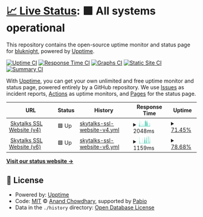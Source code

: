 # [📈 Live Status](https://bluknight.github.io/skytalks-monitor): <!--live status--> **🟩 All systems operational**

This repository contains the open-source uptime monitor and status page for [bluknight](https://bluknight.github.io/skytalks-monitor), powered by [Upptime](https://github.com/upptime/upptime).

[![Uptime CI](https://github.com/bluknight/skytalks-monitor/workflows/Uptime%20CI/badge.svg)](https://github.com/bluknight/skytalks-monitor/actions?query=workflow%3A%22Uptime+CI%22)
[![Response Time CI](https://github.com/bluknight/skytalks-monitor/workflows/Response%20Time%20CI/badge.svg)](https://github.com/bluknight/skytalks-monitor/actions?query=workflow%3A%22Response+Time+CI%22)
[![Graphs CI](https://github.com/bluknight/skytalks-monitor/workflows/Graphs%20CI/badge.svg)](https://github.com/bluknight/skytalks-monitor/actions?query=workflow%3A%22Graphs+CI%22)
[![Static Site CI](https://github.com/bluknight/skytalks-monitor/workflows/Static%20Site%20CI/badge.svg)](https://github.com/bluknight/skytalks-monitor/actions?query=workflow%3A%22Static+Site+CI%22)
[![Summary CI](https://github.com/bluknight/skytalks-monitor/workflows/Summary%20CI/badge.svg)](https://github.com/bluknight/skytalks-monitor/actions?query=workflow%3A%22Summary+CI%22)

With [Upptime](https://upptime.js.org), you can get your own unlimited and free uptime monitor and status page, powered entirely by a GitHub repository. We use [Issues](https://github.com/bluknight/skytalks-monitor/issues) as incident reports, [Actions](https://github.com/bluknight/skytalks-monitor/actions) as uptime monitors, and [Pages](https://bluknight.github.io/skytalks-monitor) for the status page.

<!--start: status pages-->
<!-- This summary is generated by Upptime (https://github.com/upptime/upptime) -->
<!-- Do not edit this manually, your changes will be overwritten -->
<!-- prettier-ignore -->
| URL | Status | History | Response Time | Uptime |
| --- | ------ | ------- | ------------- | ------ |
| <img alt="" src="https://icons.duckduckgo.com/ip3/skytalks.info.ico" height="13"> [Skytalks SSL Website (v4)](https://skytalks.info) | 🟩 Up | [skytalks-ssl-website-v4.yml](https://github.com/bluknight/skytalks-monitor/commits/HEAD/history/skytalks-ssl-website-v4.yml) | <details><summary><img alt="Response time graph" src="./graphs/skytalks-ssl-website-v4/response-time-week.png" height="20"> 2048ms</summary><br><a href="https://bluknight.github.io/skytalks-monitor/history/skytalks-ssl-website-v4"><img alt="Response time 2048" src="https://img.shields.io/endpoint?url=https%3A%2F%2Fraw.githubusercontent.com%2Fbluknight%2Fskytalks-monitor%2FHEAD%2Fapi%2Fskytalks-ssl-website-v4%2Fresponse-time.json"></a><br><a href="https://bluknight.github.io/skytalks-monitor/history/skytalks-ssl-website-v4"><img alt="24-hour response time 1095" src="https://img.shields.io/endpoint?url=https%3A%2F%2Fraw.githubusercontent.com%2Fbluknight%2Fskytalks-monitor%2FHEAD%2Fapi%2Fskytalks-ssl-website-v4%2Fresponse-time-day.json"></a><br><a href="https://bluknight.github.io/skytalks-monitor/history/skytalks-ssl-website-v4"><img alt="7-day response time 2048" src="https://img.shields.io/endpoint?url=https%3A%2F%2Fraw.githubusercontent.com%2Fbluknight%2Fskytalks-monitor%2FHEAD%2Fapi%2Fskytalks-ssl-website-v4%2Fresponse-time-week.json"></a><br><a href="https://bluknight.github.io/skytalks-monitor/history/skytalks-ssl-website-v4"><img alt="30-day response time 2048" src="https://img.shields.io/endpoint?url=https%3A%2F%2Fraw.githubusercontent.com%2Fbluknight%2Fskytalks-monitor%2FHEAD%2Fapi%2Fskytalks-ssl-website-v4%2Fresponse-time-month.json"></a><br><a href="https://bluknight.github.io/skytalks-monitor/history/skytalks-ssl-website-v4"><img alt="1-year response time 2048" src="https://img.shields.io/endpoint?url=https%3A%2F%2Fraw.githubusercontent.com%2Fbluknight%2Fskytalks-monitor%2FHEAD%2Fapi%2Fskytalks-ssl-website-v4%2Fresponse-time-year.json"></a></details> | <details><summary><a href="https://bluknight.github.io/skytalks-monitor/history/skytalks-ssl-website-v4">71.45%</a></summary><a href="https://bluknight.github.io/skytalks-monitor/history/skytalks-ssl-website-v4"><img alt="All-time uptime 71.45%" src="https://img.shields.io/endpoint?url=https%3A%2F%2Fraw.githubusercontent.com%2Fbluknight%2Fskytalks-monitor%2FHEAD%2Fapi%2Fskytalks-ssl-website-v4%2Fuptime.json"></a><br><a href="https://bluknight.github.io/skytalks-monitor/history/skytalks-ssl-website-v4"><img alt="24-hour uptime 69.51%" src="https://img.shields.io/endpoint?url=https%3A%2F%2Fraw.githubusercontent.com%2Fbluknight%2Fskytalks-monitor%2FHEAD%2Fapi%2Fskytalks-ssl-website-v4%2Fuptime-day.json"></a><br><a href="https://bluknight.github.io/skytalks-monitor/history/skytalks-ssl-website-v4"><img alt="7-day uptime 71.45%" src="https://img.shields.io/endpoint?url=https%3A%2F%2Fraw.githubusercontent.com%2Fbluknight%2Fskytalks-monitor%2FHEAD%2Fapi%2Fskytalks-ssl-website-v4%2Fuptime-week.json"></a><br><a href="https://bluknight.github.io/skytalks-monitor/history/skytalks-ssl-website-v4"><img alt="30-day uptime 71.45%" src="https://img.shields.io/endpoint?url=https%3A%2F%2Fraw.githubusercontent.com%2Fbluknight%2Fskytalks-monitor%2FHEAD%2Fapi%2Fskytalks-ssl-website-v4%2Fuptime-month.json"></a><br><a href="https://bluknight.github.io/skytalks-monitor/history/skytalks-ssl-website-v4"><img alt="1-year uptime 71.45%" src="https://img.shields.io/endpoint?url=https%3A%2F%2Fraw.githubusercontent.com%2Fbluknight%2Fskytalks-monitor%2FHEAD%2Fapi%2Fskytalks-ssl-website-v4%2Fuptime-year.json"></a></details>
| <img alt="" src="https://icons.duckduckgo.com/ip3/skytalks.info.ico" height="13"> [Skytalks SSL Website (v6)](https://skytalks.info) | 🟩 Up | [skytalks-ssl-website-v6.yml](https://github.com/bluknight/skytalks-monitor/commits/HEAD/history/skytalks-ssl-website-v6.yml) | <details><summary><img alt="Response time graph" src="./graphs/skytalks-ssl-website-v6/response-time-week.png" height="20"> 1159ms</summary><br><a href="https://bluknight.github.io/skytalks-monitor/history/skytalks-ssl-website-v6"><img alt="Response time 1159" src="https://img.shields.io/endpoint?url=https%3A%2F%2Fraw.githubusercontent.com%2Fbluknight%2Fskytalks-monitor%2FHEAD%2Fapi%2Fskytalks-ssl-website-v6%2Fresponse-time.json"></a><br><a href="https://bluknight.github.io/skytalks-monitor/history/skytalks-ssl-website-v6"><img alt="24-hour response time 1574" src="https://img.shields.io/endpoint?url=https%3A%2F%2Fraw.githubusercontent.com%2Fbluknight%2Fskytalks-monitor%2FHEAD%2Fapi%2Fskytalks-ssl-website-v6%2Fresponse-time-day.json"></a><br><a href="https://bluknight.github.io/skytalks-monitor/history/skytalks-ssl-website-v6"><img alt="7-day response time 1159" src="https://img.shields.io/endpoint?url=https%3A%2F%2Fraw.githubusercontent.com%2Fbluknight%2Fskytalks-monitor%2FHEAD%2Fapi%2Fskytalks-ssl-website-v6%2Fresponse-time-week.json"></a><br><a href="https://bluknight.github.io/skytalks-monitor/history/skytalks-ssl-website-v6"><img alt="30-day response time 1159" src="https://img.shields.io/endpoint?url=https%3A%2F%2Fraw.githubusercontent.com%2Fbluknight%2Fskytalks-monitor%2FHEAD%2Fapi%2Fskytalks-ssl-website-v6%2Fresponse-time-month.json"></a><br><a href="https://bluknight.github.io/skytalks-monitor/history/skytalks-ssl-website-v6"><img alt="1-year response time 1159" src="https://img.shields.io/endpoint?url=https%3A%2F%2Fraw.githubusercontent.com%2Fbluknight%2Fskytalks-monitor%2FHEAD%2Fapi%2Fskytalks-ssl-website-v6%2Fresponse-time-year.json"></a></details> | <details><summary><a href="https://bluknight.github.io/skytalks-monitor/history/skytalks-ssl-website-v6">78.68%</a></summary><a href="https://bluknight.github.io/skytalks-monitor/history/skytalks-ssl-website-v6"><img alt="All-time uptime 78.68%" src="https://img.shields.io/endpoint?url=https%3A%2F%2Fraw.githubusercontent.com%2Fbluknight%2Fskytalks-monitor%2FHEAD%2Fapi%2Fskytalks-ssl-website-v6%2Fuptime.json"></a><br><a href="https://bluknight.github.io/skytalks-monitor/history/skytalks-ssl-website-v6"><img alt="24-hour uptime 75.24%" src="https://img.shields.io/endpoint?url=https%3A%2F%2Fraw.githubusercontent.com%2Fbluknight%2Fskytalks-monitor%2FHEAD%2Fapi%2Fskytalks-ssl-website-v6%2Fuptime-day.json"></a><br><a href="https://bluknight.github.io/skytalks-monitor/history/skytalks-ssl-website-v6"><img alt="7-day uptime 78.68%" src="https://img.shields.io/endpoint?url=https%3A%2F%2Fraw.githubusercontent.com%2Fbluknight%2Fskytalks-monitor%2FHEAD%2Fapi%2Fskytalks-ssl-website-v6%2Fuptime-week.json"></a><br><a href="https://bluknight.github.io/skytalks-monitor/history/skytalks-ssl-website-v6"><img alt="30-day uptime 78.68%" src="https://img.shields.io/endpoint?url=https%3A%2F%2Fraw.githubusercontent.com%2Fbluknight%2Fskytalks-monitor%2FHEAD%2Fapi%2Fskytalks-ssl-website-v6%2Fuptime-month.json"></a><br><a href="https://bluknight.github.io/skytalks-monitor/history/skytalks-ssl-website-v6"><img alt="1-year uptime 78.68%" src="https://img.shields.io/endpoint?url=https%3A%2F%2Fraw.githubusercontent.com%2Fbluknight%2Fskytalks-monitor%2FHEAD%2Fapi%2Fskytalks-ssl-website-v6%2Fuptime-year.json"></a></details>

<!--end: status pages-->

[**Visit our status website →**](https://bluknight.github.io/skytalks-monitor)

## 📄 License

- Powered by: [Upptime](https://github.com/upptime/upptime)
- Code: [MIT](./LICENSE) © [Anand Chowdhary](https://anandchowdhary.com), supported by [Pabio](https://pabio.com)
- Data in the `./history` directory: [Open Database License](https://opendatacommons.org/licenses/odbl/1-0/)
